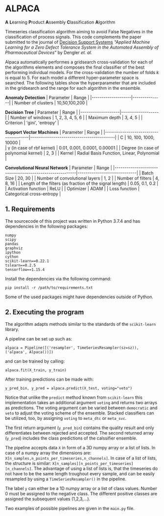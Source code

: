 # ALPACA
**A** **L**earning **P**roduct **A**ssembly **C**lassification **A**lgorithm

Timeseries classification algorithm aiming to avoid False Negatives in the classification of process signals. This code complements the paper submitted to the journal of [Decision Support Systems](https://www.journals.elsevier.com/decision-support-systems) _"Applied Machine Learning for a Zero Defect Tolerance System in the Automated Assembly of Pharmaceutical Devices"_ by Dengler _et. al._ 

Alpaca automatically performes a gridsearch cross-validation for each of the algorithms elements and composes the final classifier of the best performing individual models. For the cross-validation the number of folds _k_ is equal to 5. For each model a different hyper-parameter space is searched. The following tables show the hyperparameter that are included in the gridsearch and the range for each algorithm in the ensemble.

**Anomaly Detection**
| Parameter          | Range         |
|--------------------|---------------|
| Number of clusters | 10,50,100,200 |

**Decision Tree**
| Parameter          | Range             |
|--------------------|-------------------|
| Number of windows  | 1, 2, 3, 4, 5, 6  |
| Maximum depth      | 3, 4, 5           |
| Criterion          | 'gini', 'entropy' |

**Support Vector Machines**
| Parameter                             | Range                                     |
|---------------------------------------|-------------------------------------------|
| C                                     | 10, 100, 1000, 10000                      |                     
| γ (in case of rbf kernel)             | 0.01, 0.001, 0.0001, 0.00001              |
| Degree (in case of polynomial kernel) | 2, 3                                      |
| Kernel                                | Radial Basis Function, Linear, Polynomial |

**Convolutional Neural Network**
| Parameter                                                | Range                        |
|----------------------------------------------------------|------------------------------|
| Batch Size                                               | 20, 30                       |
| Number of convolutional layers                           | 1, 2                         |
| Number of filters                                        | 4, 8, 16                     |
| Length of the filters (as fraction of the signal length) | 0.05, 0.1, 0.2               |
| Activation function                                      | ReLU                         |
| Optimizer                                                | ADAM                         |
| Loss function                                            | Categorical cross-entropy    |

## 1. Requirements

The sourcecode of this project was written in Python 3.7.4 and has dependencies in the following packages:
```
numpy
scipy
pandas
graphviz
ipython
cython
scikit-learn==0.22.1
tslearn==0.2.5
tensorflow==1.15.4
```

Install the dependencies via the following command:
```
pip install -r /path/to/requirements.txt
```
Some of the used packages might have dependencies outside of Python.

## 2. Executing the program

The algorithm adapts methods similar to the standards of the `scikit-learn` library.

A pipeline can be set up such as:
```
alpaca = Pipeline([('resampler', TimeSeriesResampler(sz=sz)),('alpaca', Alpaca())])
```

and can be trained by calling:
```
alpaca.fit(X_train, y_train)
```

After training predictions can be made with:
```
y_pred_bin, y_pred = alpaca.predict(X_test, voting="veto")
```
Notice that unlike the `predict` method known from `scikit-learn` this implementation takes an additional argument `voting` and returns two arrays as predictions. 
The voting argument can be varied between `democratic` and `veto` to adjust the voting scheme of the ensemble. Stacked classifiers can be utilized, too, by assigning `voting` to `meta_dtc` or `meta_svc`. 

The first return argument (`y_pred_bin`) contains the quality result and only differentiates between rejected and accepted. The second returned array (`y_pred`) includes the class predictions of the calssifier ensemble.

The pipeline accepts data `X` in form of a 3D numpy array or a list of lists. In case of a numpy array the dimensions are: `X[n_samples,n_points_per_timeseries,n_channels]`. In case of a list of lists, the structure is similar: `X[n_samples][n_points_per_timeseries][n_channels]`.
 The advantage of using a list of lists is, that the timeseries do not have to be the same length troughout every sample, and can be easily resampled by using a `TimeSeriesResampler()` in the pipeline.

The label `y` can either be a 1D numpy array or a list of class values. Number 0 must be assigned to the negative class. The different positive classes are assigned the subsequent values (1,2,3,...).

Two examples of possible pipelines are given in the `main.py` file.